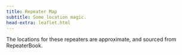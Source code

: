 ```yaml
---
title: Repeater Map
subtitle: Some location magic.
head-extra: leaflet.html
---
```


The locations for these repeaters are approximate, and sourced from RepeaterBook.

<div id="map" style="height: 730px; border-radius: 500px;"></div>

<script>
var map = L.map('map').setView([47.67, -122.4], 8);

L.tileLayer('https://tile.openstreetmap.org/{z}/{x}/{y}.png', {
    maxZoom: 19,
    attribution: '&copy; <a href="http://www.openstreetmap.org/copyright">OpenStreetMap</a>'
}).addTo(map);

L.marker([47.6171693850, -122.3181346817]).bindPopup('RR# 1 - WW7PSR (146.960)<br>RR# 2 - WW7PSR (52.870)<br>RR# 3 - WW7PSR (440.775)<br>RR# 7 - W7ACS (442.300)<br>RR# 8 - W7ACS (444.550)<br>RR# 9 - W7ACS (442.875)<br>').addTo(map);
L.marker([47.4508018500, -122.2870025600]).bindPopup('RR# 4 - NC7G (146.660)<br>RR# 5 - WA7ST (443.100)<br>').addTo(map);
L.marker([48.5833015400, -122.1449966400]).bindPopup('RR# 6 - N7GDE (145.190)<br>').addTo(map);
L.marker([47.6510101000, -122.3893988000]).bindPopup('RR# 10 - W7ACS (443.475)<br>').addTo(map);
L.marker([47.6901190000, -122.3177855000]).bindPopup('RR# 11 - W7ACS (443.650)<br>').addTo(map);
L.marker([47.7719300000, -122.2810100000]).bindPopup('RR# 12 - W7ACS (440.600)<br>').addTo(map);
L.marker([47.5209999100, -122.3430023200]).bindPopup('RR# 13 - W7ACS (443.200)<br>').addTo(map);
L.marker([47.6299300000, -121.9500800000]).bindPopup('RR# 14 - WA7TBP (223.960)<br>').addTo(map);
L.marker([48.1170005800, -122.7600021400]).bindPopup('RR# 15 - W7JCR (145.150)<br>').addTo(map);
L.marker([48.0583000200, -122.6880035400]).bindPopup('RR# 16 - AA7MI (440.725)<br>').addTo(map);
L.marker([47.0279998800, -122.8970031700]).bindPopup('RR# 17 - NT7H (147.360)<br>').addTo(map);
L.marker([46.8428497300, -122.7649993900]).bindPopup('RR# 18 - NT7H (224.460)<br>RR# 19 - NT7H (441.400)<br>').addTo(map);
L.marker([47.5683670000, -122.2207290000]).bindPopup('RR# 20 - W7MIR (147.160)<br>RR# 21 - W7MIR (440.150)<br>').addTo(map);
L.marker([47.6445007300, -122.6949996900]).bindPopup('RR# 22 - KC7Z (444.075)<br>').addTo(map);
L.marker([48.2125015300, -122.7050018300]).bindPopup('RR# 23 - W7AVM (146.860)<br>').addTo(map);
L.marker([48.0982722000, -122.5731977000]).bindPopup('RR# 24 - N7KN (441.425)<br>').addTo(map);
L.marker([47.7724990800, -122.9300003100]).bindPopup('RR# 25 - K7DK (440.950)<br>').addTo(map);
L.marker([47.6324996900, -122.3560028100]).bindPopup('RR# 26 - WW7SEA (444.700)<br>').addTo(map);
L.marker([47.7622489900, -122.3494988000]).bindPopup('RR# 27 - W7AUX (442.825)<br>RR# 28 - W7AUX (440.300)<br>RR# 29 - W7AUX (224.020)<br>').addTo(map);
L.marker([47.5038986200, -121.9759979200]).bindPopup('RR# 30 - K7NWS (145.330)<br>RR# 31 - K7NWS (224.340)<br>RR# 32 - K7NWS (442.075)<br>').addTo(map);
L.marker([47.6884994500, -122.1559982300]).bindPopup('RR# 33 - K7LWH (53.170)<br>RR# 34 - K7LWH (145.490)<br>').addTo(map);
L.marker([47.6814994800, -122.2089996300]).bindPopup('RR# 35 - K7LWH (224.360)<br>RR# 36 - K7LWH (441.075)<br>').addTo(map);
L.marker([47.8566093400, -122.2836761500]).bindPopup('RR# 37 - W7FLY (443.925)<br>').addTo(map);
L.marker([47.7376770000, -122.2307900000]).bindPopup('RR# 38 - NE7MC (442.000)<br>').addTo(map);
L.marker([47.4890273500, -121.9525130500]).bindPopup('RR# 39 - WW7STR (146.875)<br>RR# 42 - WW7STR (443.050)<br>').addTo(map);
L.marker([47.5455996167, -122.1046651167]).bindPopup('RR# 40 - WW7STR (224.440)<br>RR# 41 - WW7STR (441.550)<br>RR# 43 - WW7STR (927.2125)<br>').addTo(map);
L.marker([47.0530272050, -122.2944118600]).bindPopup('RR# 44 - N3KPU (145.230)<br>RR# 68 - W7EAT (224.180)<br>').addTo(map);
L.marker([47.1091003400, -122.5530014000]).bindPopup('RR# 45 - KE7YYD (442.750)<br>').addTo(map);
L.marker([47.3928350000, -122.6022500000]).bindPopup('RR# 46 - W7TJL (224.200)<br>RR# 59 - KA7EOC (145.350)<br>').addTo(map);
L.marker([47.3181753175, -122.3155021675]).bindPopup('RR# 47 - WA7FW (147.040)<br>RR# 48 - WA7FW (146.760)<br>RR# 49 - WA7FW (442.950)<br>RR# 53 - WA7FW (1290.100)<br>').addTo(map);
L.marker([47.2774009700, -122.2919998200]).bindPopup('RR# 50 - WA7FW (442.925)<br>RR# 51 - WA7FW (146.840)<br>').addTo(map);
L.marker([47.3507995600, -122.3229980500]).bindPopup('RR# 52 - WA7FW (443.850)<br>').addTo(map);
L.marker([48.6777000400, -122.8315010050]).bindPopup('RR# 54 - K7SKW (146.740)<br>RR# 55 - K7SKW (444.050)<br>').addTo(map);
L.marker([48.7821006800, -122.3700027500]).bindPopup('RR# 56 - K7SKW (443.750)<br>').addTo(map);
L.marker([48.8017997750, -122.4614982650]).bindPopup('RR# 57 - K7SKW (147.160)<br>RR# 58 - K7SKW (443.650)<br>').addTo(map);
L.marker([47.2150993300, -123.1009979200]).bindPopup('RR# 60 - N7SK (146.720)<br>RR# 61 - N7SK (443.250)<br>RR# 62 - N7SK (927.4125)<br>').addTo(map);
L.marker([47.9979496000, -122.1944999650]).bindPopup('RR# 63 - WA7LAW (147.180)<br>RR# 64 - WA7LAW (444.575)<br>').addTo(map);
L.marker([47.3866150000, -122.8609950000]).bindPopup('RR# 65 - NM7E (145.170)<br>RR# 66 - NM7E (224.260)<br>').addTo(map);
L.marker([46.8431010000, -122.3149560000]).bindPopup('RR# 67 - W7EAT (146.700)<br>RR# 69 - W7EAT (442.725)<br>').addTo(map);
L.marker([47.1997985800, -121.7559967000]).bindPopup('RR# 70 - W7AAO (145.370)<br>').addTo(map);

</script>
